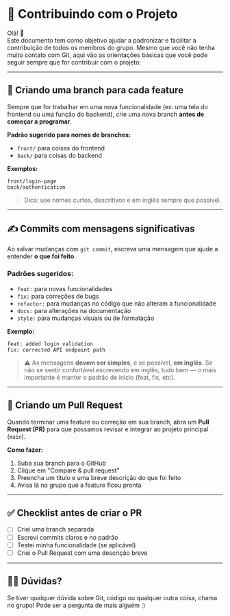 # 🤝 Contribuindo com o Projeto

Olá! 👋  
Este documento tem como objetivo ajudar a padronizar e facilitar a contribuição de todos os membros do grupo.
Mesmo que você não tenha muito contato com Git, aqui vão as orientações básicas que você pode seguir sempre que for contribuir com o projeto:

---

## 🚀 Criando uma branch para cada feature

Sempre que for trabalhar em uma nova funcionalidade (ex: uma tela do frontend ou uma função do backend), crie uma nova branch **antes de começar a programar**.

**Padrão sugerido para nomes de branches:**

- `front/` para coisas do frontend  
- `back/` para coisas do backend

**Exemplos:**
```
front/login-page
back/authentication
```

> Dica: use nomes curtos, descritivos e em inglês sempre que possível.

---

## ✍️ Commits com mensagens significativas

Ao salvar mudanças com `git commit`, escreva uma mensagem que ajude a entender **o que foi feito**.

### Padrões sugeridos:

- `feat:` para novas funcionalidades  
- `fix:` para correções de bugs  
- `refactor:` para mudanças no código que não alteram a funcionalidade  
- `docs:` para alterações na documentação  
- `style:` para mudanças visuais ou de formatação  

**Exemplo:**
```
feat: added login validation
fix: corrected API endpoint path
```

> ⚠️ As mensagens **devem ser simples**, e se possível, **em inglês**. Se não se sentir confortável escrevendo em inglês, tudo bem — o mais importante é manter o padrão de início (feat, fix, etc).

---

## 🔀 Criando um Pull Request

Quando terminar uma feature ou correção em sua branch, abra um **Pull Request (PR)** para que possamos revisar e integrar ao projeto principal (`main`).

**Como fazer:**

1. Suba sua branch para o GitHub
2. Clique em "Compare & pull request"
3. Preencha um título e uma breve descrição do que foi feito
4. Avisa lá no grupo que a feature ficou pronta

---

## ✅ Checklist antes de criar o PR

- [ ] Criei uma branch separada
- [ ] Escrevi commits claros e no padrão
- [ ] Testei minha funcionalidade (se aplicável)
- [ ] Criei o Pull Request com uma descrição breve

---

## 🙋‍♂️ Dúvidas?

Se tiver qualquer dúvida sobre Git, código ou qualquer outra coisa, chama no grupo! Pode ser a pergunta de mais alguém :)
